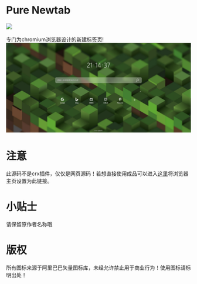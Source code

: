 # Pure Newtab
![ ](https://dl3.img.timecdn.cn/2021/07/06/tree.png)

专门为chromium浏览器设计的新建标签页!
![预览图](preview/pic.png)


# 注意
此源码不是crx插件，仅仅是网页源码！若想直接使用成品可以进入[这里](https://www.xiaojitx.tk/newtab/)将浏览器主页设置为此链接。

# 小贴士
请保留原作者名称哦

# 版权
所有图标来源于阿里巴巴矢量图标库，未经允许禁止用于商业行为！使用图标请标明出处！
